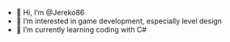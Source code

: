 - 👋 Hi, I’m @Jereko86
- 👀 I’m interested in game development, especially level design
- 🌱 I’m currently learning coding with C#


<!---
Jereko86/Jereko86 is a ✨ special ✨ repository because its `README.md` (this file) appears on your GitHub profile.
You can click the Preview link to take a look at your changes.
--->
